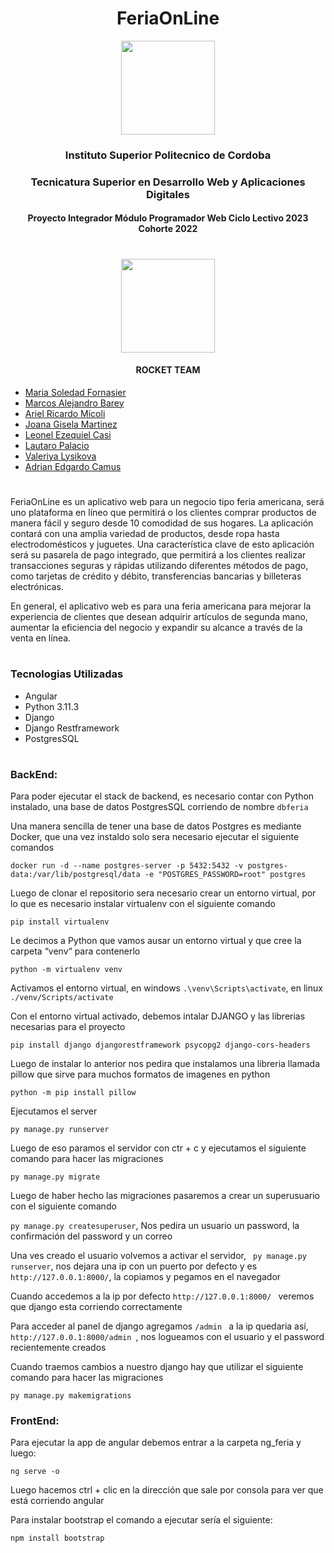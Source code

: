 
<h1 align="center">FeriaOnLine</h1>

<p align="center">
 <a href="https://www.ispc.edu.ar/"><img src="https://user-images.githubusercontent.com/85143329/233746625-17802d1b-3bec-4d9a-9f11-644e342da582.png" style="width: 150px"></a>
</p>
<h3 align="center">Instituto Superior Politecnico de Cordoba</h3>
<h3 align="center">Tecnicatura Superior en Desarrollo Web y Aplicaciones Digitales</h3>
<h4 align="center">Proyecto Integrador Módulo Programador Web Ciclo Lectivo 2023 Cohorte 2022</h4>

#
<p align="center">
 <a href="https://github.com/soleforna/integrador_ISP2"><img src="https://user-images.githubusercontent.com/85143329/233748267-eec28e52-f959-4fa0-b9b6-f0a497aeb0d2.png" style="width: 150px"></a>
</p>
<h4 align="center">ROCKET TEAM</h4>

* [Maria Soledad Fornasier](https://github.com/soleforna)
* [Marcos Alejandro Barey](https://github.com/Marquitos280419)
* [Ariel Ricardo Mícoli](https://github.com/Ari-07x)
* [Joana Gisela Martinez](https://github.com/JoanaGM44)
* [Leonel Ezequiel Casi](https://github.com/leocas1)
* [Lautaro Palacio](https://github.com/Pala797)
* [Valeriya Lysikova](https://github.com/vlysi)
* [Adrian Edgardo Camus](https://github.com/acamus79)


#

FeriaOnLine es un aplicativo web para un negocio tipo feria americana, será uno plataforma en líneo que permitirá o los clientes comprar productos de manera fácil y seguro desde 10 comodidad de sus hogares. La aplicación contará con una amplia variedad de productos, desde ropa hasta electrodomésticos y juguetes.
Una característica clave de esto aplicación será su pasarela de pago integrado, que permitirá a los clientes realizar transacciones seguras y rápidas utilizando diferentes métodos de pago, como tarjetas de crédito y débito, transferencias bancarias y billeteras electrónicas.

En general, el aplicativo web es para una feria americana para mejorar la experiencia de clientes que desean adquirir artículos de segunda mano, aumentar la eficiencia del negocio y expandir su alcance a través de la venta en línea.

#
### Tecnologias Utilizadas

* Angular
* Python 3.11.3
* Django 
* Django Restframework
* PostgresSQL

#
### BackEnd:

Para poder ejecutar el stack de backend, es necesario contar con Python instalado, una base de datos PostgresSQL corriendo de nombre `dbferia`

Una manera sencilla de tener una base de datos Postgres es mediante Docker, que una vez instaldo solo sera necesario ejecutar el siguiente comandos

```
docker run -d --name postgres-server -p 5432:5432 -v postgres-data:/var/lib/postgresql/data -e "POSTGRES_PASSWORD=root" postgres
```


Luego de clonar el repositorio sera necesario crear un entorno virtual, por lo que es necesario instalar virtualenv con el siguiente comando

```
pip install virtualenv
```
Le decimos a Python que vamos ausar un entorno virtual y que cree la carpeta “venv“ para contenerlo
```
python -m virtualenv venv
```
Activamos el entorno virtual, en windows ```.\venv\Scripts\activate```, en linux ```./venv/Scripts/activate```

Con el entorno virtual activado, debemos intalar DJANGO y las librerias necesarias para el proyecto
```
pip install django djangorestframework psycopg2 django-cors-headers
```
Luego de instalar lo anterior nos pedira que instalamos una libreria llamada pillow que sirve para muchos formatos de imagenes en python
```
python -m pip install pillow
```

Ejecutamos el server

```
py manage.py runserver
```
Luego de eso paramos el servidor con ctr + c y ejecutamos el siguiente comando para hacer las migraciones
```
py manage.py migrate
```
Luego de haber hecho las migraciones pasaremos a crear un superusuario con el siguiente comando

```py manage.py createsuperuser```, Nos pedira un usuario un password, la confirmación del password y un correo

Una ves creado el usuario volvemos a activar el servidor, ``` py manage.py runserver```, nos dejara una ip con un puerto por defecto y es  ```http://127.0.0.1:8000/```, la copiamos y pegamos en el navegador

Cuando accedemos a la ip por defecto ```http://127.0.0.1:8000/ ``` veremos que django esta corriendo correctamente

Para acceder al panel de django agregamos  ```/admin ``` a la ip quedaria así,  ```http://127.0.0.1:8000/admin ```, nos logueamos con el usuario y el password recientemente creados

Cuando traemos cambios a nuestro django hay que utilizar el siguiente comando para hacer las migraciones
```
py manage.py makemigrations
```
### FrontEnd:

Para ejecutar la app de angular debemos entrar a la carpeta ng_feria y luego:

```
ng serve -o
```

Luego hacemos ctrl + clic en la dirección que sale por consola para ver que está corriendo angular

Para instalar bootstrap el comando a ejecutar sería el siguiente:
```
npm install bootstrap
```
